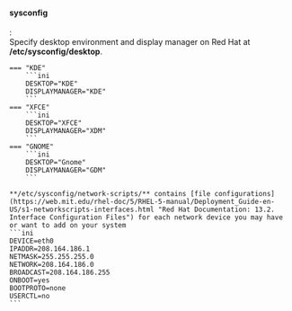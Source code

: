 #### sysconfig
:   
    Specify desktop environment and display manager on Red Hat at **/etc/sysconfig/desktop**.

    === "KDE"
        ```ini
        DESKTOP="KDE"
        DISPLAYMANAGER="KDE"
        ```
    === "XFCE"
        ```ini
        DESKTOP="XFCE"
        DISPLAYMANAGER="XDM"
        ```
    === "GNOME"
        ```ini
        DESKTOP="Gnome"
        DISPLAYMANAGER="GDM"
        ```

    **/etc/sysconfig/network-scripts/** contains [file configurations](https://web.mit.edu/rhel-doc/5/RHEL-5-manual/Deployment_Guide-en-US/s1-networkscripts-interfaces.html "Red Hat Documentation: 13.2. Interface Configuration Files") for each network device you may have or want to add on your system
    ```ini
    DEVICE=eth0
    IPADDR=208.164.186.1
    NETMASK=255.255.255.0
    NETWORK=208.164.186.0
    BROADCAST=208.164.186.255
    ONBOOT=yes
    BOOTPROTO=none
    USERCTL=no
    ```